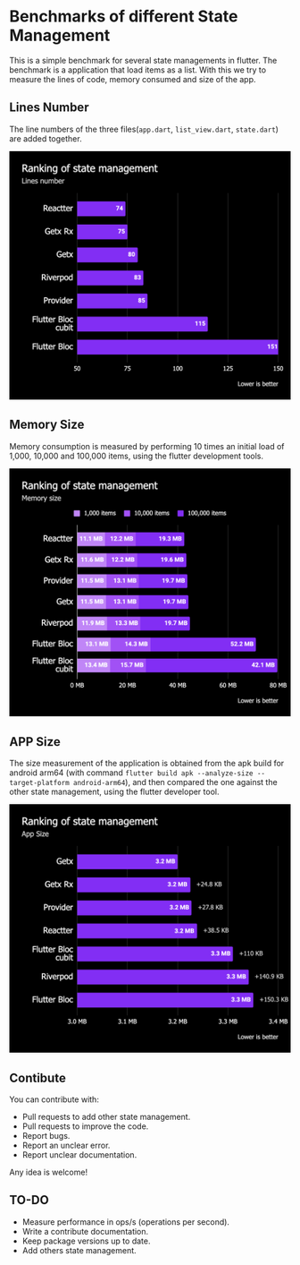 # Benchmarks of different State Management

This is a simple benchmark for several state managements in flutter. The benchmark is a application that load items as a list. With this we try to measure the lines of code, memory consumed and size of the app.

## Lines Number

The line numbers of the three files(`app.dart`, `list_view.dart`, `state.dart`) are added together.

![Lines number graph](/assets/lines_number_graph.png)

## Memory Size

Memory consumption is measured by performing 10 times an initial load of 1,000, 10,000 and 100,000 items, using the flutter development tools.

![Memory size graph](/assets/memory_size_graph.png)

## APP Size

The size measurement of the application is obtained from the apk build for android arm64 (with command `flutter build apk --analyze-size --target-platform android-arm64`), and then compared the one against the other state management, using the flutter developer tool.

![App size graph](/assets/app_size_graph.png)

## Contibute

You can contribute with:

- Pull requests to add other state management.
- Pull requests to improve the code.
- Report bugs.
- Report an unclear error.
- Report unclear documentation.

Any idea is welcome!

## TO-DO

- Measure performance in ops/s (operations per second).
- Write a contribute documentation.
- Keep package versions up to date.
- Add others state management.

